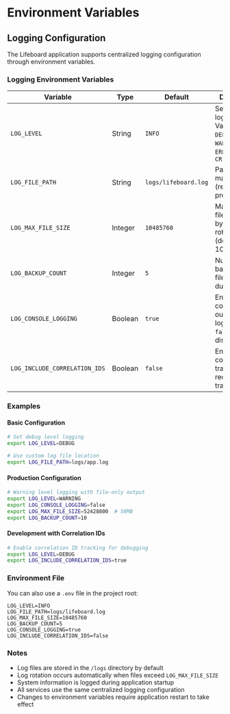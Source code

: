 # Environment Variables

## Logging Configuration

The Lifeboard application supports centralized logging configuration through environment variables.

### Logging Environment Variables

| Variable | Type | Default | Description |
|----------|------|---------|-------------|
| `LOG_LEVEL` | String | `INFO` | Sets the logging level. Valid values: `DEBUG`, `INFO`, `WARNING`, `ERROR`, `CRITICAL` |
| `LOG_FILE_PATH` | String | `logs/lifeboard.log` | Path to the main log file (relative to project root) |
| `LOG_MAX_FILE_SIZE` | Integer | `10485760` | Maximum log file size in bytes before rotation (default: 10MB) |
| `LOG_BACKUP_COUNT` | Integer | `5` | Number of backup log files to keep during rotation |
| `LOG_CONSOLE_LOGGING` | Boolean | `true` | Enable/disable console output for logs. Set to `false` to disable |
| `LOG_INCLUDE_CORRELATION_IDS` | Boolean | `false` | Enable correlation ID tracking for request tracing |

### Examples

#### Basic Configuration
```bash
# Set debug level logging
export LOG_LEVEL=DEBUG

# Use custom log file location
export LOG_FILE_PATH=logs/app.log
```

#### Production Configuration
```bash
# Warning level logging with file-only output
export LOG_LEVEL=WARNING
export LOG_CONSOLE_LOGGING=false
export LOG_MAX_FILE_SIZE=52428800  # 50MB
export LOG_BACKUP_COUNT=10
```

#### Development with Correlation IDs
```bash
# Enable correlation ID tracking for debugging
export LOG_LEVEL=DEBUG
export LOG_INCLUDE_CORRELATION_IDS=true
```

### Environment File
You can also use a `.env` file in the project root:

```env
LOG_LEVEL=INFO
LOG_FILE_PATH=logs/lifeboard.log
LOG_MAX_FILE_SIZE=10485760
LOG_BACKUP_COUNT=5
LOG_CONSOLE_LOGGING=true
LOG_INCLUDE_CORRELATION_IDS=false
```

### Notes

- Log files are stored in the `/logs` directory by default
- Log rotation occurs automatically when files exceed `LOG_MAX_FILE_SIZE`
- System information is logged during application startup
- All services use the same centralized logging configuration
- Changes to environment variables require application restart to take effect